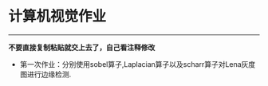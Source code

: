 # 计算机视觉作业
____________
**不要直接复制粘贴就交上去了，自己看注释修改**
- 第一次作业：分别使用sobel算子,Laplacian算子以及scharr算子对Lena灰度图进行边缘检测.
